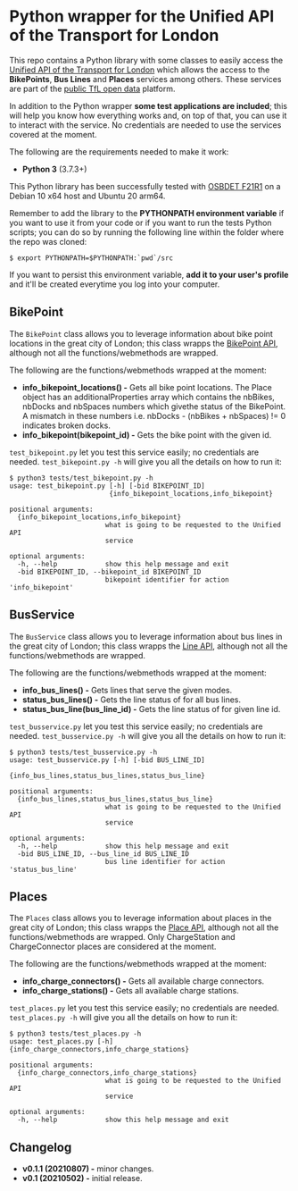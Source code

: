 # Python wrapper for the Unified API of the Transport for London
This repo contains a Python library with some classes to easily access the [Unified API of the Transport for London](https://api-portal.tfl.gov.uk/api-details#api=ReleasedUnifiedAPIProd) which allows the access to the **BikePoints**, **Bus Lines** and **Places** services among others. These services are part of the [public TfL open data](https://api-portal.tfl.gov.uk/) platform.

In addition to the Python wrapper **some test applications are included**; this will help you know how everything works and, on top of that, you can use it to interact with the service. No credentials are needed to use the services covered at the moment.

The following are the requirements needed to make it work:

- **Python 3** (3.7.3+)

This Python library has been successfully tested with [OSBDET F21R1](https://github.com/raulmarinperez/osbdet/tree/vs21r1) on a Debian 10 x64 host and Ubuntu 20 arm64.

Remember to add the library to the **PYTHONPATH environment variable** if you want to use it from your code or if you want to run the tests Python scripts; you can do so by running the following line within the folder where the repo was cloned:

```
$ export PYTHONPATH=$PYTHONPATH:`pwd`/src
```
If you want to persist this environment variable, **add it to your user's profile** and it'll be created everytime you log into your computer.

## BikePoint
The `BikePoint` class allows you to leverage information about bike point locations in the great city of London; this class wrapps the [BikePoint API](https://api-portal.tfl.gov.uk/api-details#api=BikePoint), although not all the functions/webmethods are wrapped.

The following are the functions/webmethods wrapped at the moment:

- **info_bikepoint_locations() -** Gets all bike point locations. The Place object has an additionalProperties array which contains the nbBikes, nbDocks and nbSpaces numbers which givethe status of the BikePoint. A mismatch in these numbers i.e. nbDocks - (nbBikes + nbSpaces) != 0 indicates broken docks.
- **info_bikepoint(bikepoint_id) -** Gets the bike point with the given id.

`test_bikepoint.py` let you test this service easily; no credentials are needed. `test_bikepoint.py -h` will give you all the details on how to run it:

```
$ python3 tests/test_bikepoint.py -h
usage: test_bikepoint.py [-h] [-bid BIKEPOINT_ID]
                         {info_bikepoint_locations,info_bikepoint}

positional arguments:
  {info_bikepoint_locations,info_bikepoint}
                        what is going to be requested to the Unified API
                        service

optional arguments:
  -h, --help            show this help message and exit
  -bid BIKEPOINT_ID, --bikepoint_id BIKEPOINT_ID
                        bikepoint identifier for action 'info_bikepoint'
```

## BusService
The `BusService` class allows you to leverage information about bus lines in the great city of London; this class wrapps the [Line API](https://api-portal.tfl.gov.uk/api-details#api=Line), although not all the functions/webmethods are wrapped.

The following are the functions/webmethods wrapped at the moment:

- **info_bus_lines() -** Gets lines that serve the given modes.
- **status_bus_lines() -** Gets the line status of for all bus lines.
- **status_bus_line(bus_line_id) -** Gets the line status of for given line id.

`test_busservice.py` let you test this service easily; no credentials are needed. `test_busservice.py -h` will give you all the details on how to run it:

```
$ python3 tests/test_busservice.py -h
usage: test_busservice.py [-h] [-bid BUS_LINE_ID]
                          {info_bus_lines,status_bus_lines,status_bus_line}

positional arguments:
  {info_bus_lines,status_bus_lines,status_bus_line}
                        what is going to be requested to the Unified API
                        service

optional arguments:
  -h, --help            show this help message and exit
  -bid BUS_LINE_ID, --bus_line_id BUS_LINE_ID
                        bus line identifier for action 'status_bus_line'
```

## Places
The `Places` class allows you to leverage information about places in the great city of London; this class wrapps the [Place API](https://api-portal.tfl.gov.uk/api-details#api=Place), although not all the functions/webmethods are wrapped. Only ChargeStation and ChargeConnector places are considered at the moment.

The following are the functions/webmethods wrapped at the moment:

- **info_charge_connectors() -** Gets all available charge connectors.
- **info_charge_stations() -** Gets all available charge stations.

`test_places.py` let you test this service easily; no credentials are needed. `test_places.py -h` will give you all the details on how to run it:

```
$ python3 tests/test_places.py -h
usage: test_places.py [-h] {info_charge_connectors,info_charge_stations}

positional arguments:
  {info_charge_connectors,info_charge_stations}
                        what is going to be requested to the Unified API
                        service

optional arguments:
  -h, --help            show this help message and exit
```

## Changelog
- **v0.1.1 (20210807) -** minor changes.
- **v0.1   (20210502) -** initial release.
